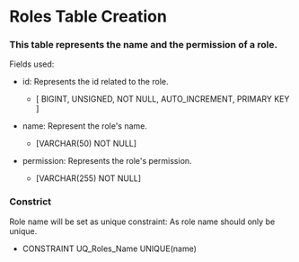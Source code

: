 # Roles Table Creation

### This table represents the name and the permission of a role.
Fields used:

* id: Represents the id related to the role. 
  - [ BIGINT, UNSIGNED, NOT NULL, AUTO_INCREMENT, PRIMARY KEY ]
  
* name: Represent the role's name.
  - [VARCHAR(50) NOT NULL]
  
* permission: Represents the role's permission.
  - [VARCHAR(255) NOT NULL]

### Constrict
Role name will be set as unique constraint: As role name should only be unique.

* CONSTRAINT UQ_Roles_Name UNIQUE(name)

